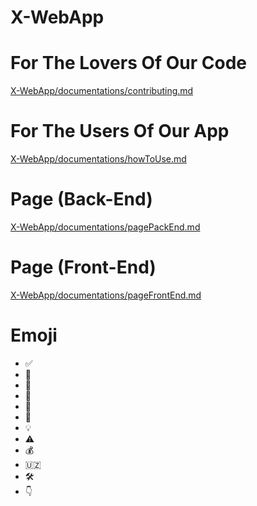 # X-WebApp

# For The Lovers Of Our Code
[X-WebApp/documentations/contributing.md](./documentations/contributing.md)

# For The Users Of Our App
[X-WebApp/documentations/howToUse.md](./documentations/howToUse.md)

# Page (Back-End)
[X-WebApp/documentations/pagePackEnd.md](./documentations/pagePackEnd.md)

# Page (Front-End)
[X-WebApp/documentations/pageFrontEnd.md](./documentations/pageFrontEnd.md)

# Emoji
- ✅️
- 📌️
- 🤖️
- 🧪️
- 🥼️
- 🗿️
- 💡️
- ⚠️
- 💰️
- 🇺🇿️
- 🛠️
- 👇

